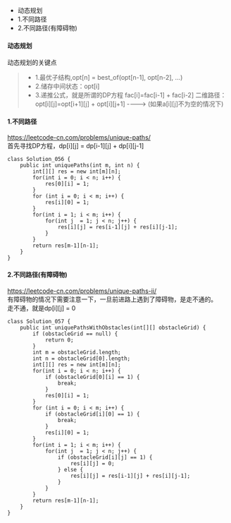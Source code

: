 <!-- MarkdownTOC -->

- 动态规划
- 1.不同路径
- 2.不同路径\(有障碍物\)

<!-- /MarkdownTOC -->

#### 动态规划
动态规划的关键点
> * 1.最优子结构,opt[n] = best_of(opt[n-1], opt[n-2], ...)
> * 2.储存中间状态：opt[i]
> * 3.递推公式，就是所谓的DP方程
    fac[i]=fac[i-1] + fac[i-2]
    二维路径：opt[i][j]=opt[i+1][j] + opt[i][j+1]    ---->  (如果a[i][j]不为空的情况下)


#### 1.不同路径
https://leetcode-cn.com/problems/unique-paths/ <br>
首先寻找DP方程，dp[i][j] = dp[i-1][j] + dp[i][j-1]
```
class Solution_056 {
    public int uniquePaths(int m, int n) {
        int[][] res = new int[m][n];
        for(int i = 0; i < n; i++) {
            res[0][i] = 1;
        }
        for (int i = 0; i < m; i++) {
            res[i][0] = 1;
        }
        for(int i = 1; i < m; i++) {
            for(int j  = 1; j < n; j++) {
                res[i][j] = res[i-1][j] + res[i][j-1];
            }
        }
        return res[m-1][n-1];
    }
}
```


#### 2.不同路径(有障碍物)
https://leetcode-cn.com/problems/unique-paths-ii/ <br>
有障碍物的情况下需要注意一下，一旦前进路上遇到了障碍物，是走不通的。<br>
走不通，就是dp[i][j] = 0
```
class Solution_057 {
    public int uniquePathsWithObstacles(int[][] obstacleGrid) {
        if (obstacleGrid == null) {
            return 0;
        }
        int m = obstacleGrid.length;
        int n = obstacleGrid[0].length;
        int[][] res = new int[m][n];
        for(int i = 0; i < n; i++) {
            if (obstacleGrid[0][i] == 1) {
                break;
            }
            res[0][i] = 1;
        }
        for (int i = 0; i < m; i++) {
            if (obstacleGrid[i][0] == 1) {
                break;
            }
            res[i][0] = 1;
        }
        for(int i = 1; i < m; i++) {
            for(int j  = 1; j < n; j++) {
                if (obstacleGrid[i][j] == 1) {
                    res[i][j] = 0;
                } else {
                    res[i][j] = res[i-1][j] + res[i][j-1];
                }
            }
        }
        return res[m-1][n-1];
    }
}
```

